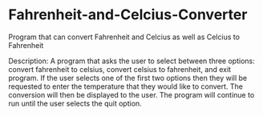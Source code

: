 # Fahrenheit-and-Celcius-Converter
Program that can convert Fahrenheit and Celcius as well as Celcius to Fahrenheit

Description: A program that asks the user to select between three options: convert fahrenheit to celsius, convert celsius to fahrenheit, and exit program. If the user selects one of the first two options then they will be requested to enter the temperature that they would like to convert. The conversion will then be displayed to the user. The program will continue to run until the user selects the quit option. 
